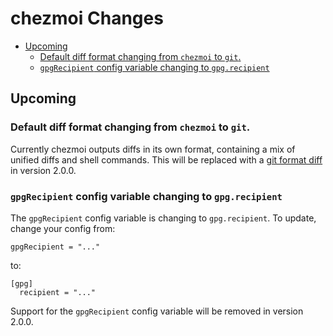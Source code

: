 # chezmoi Changes

<!--- toc --->
* [Upcoming](#upcoming)
  * [Default diff format changing from `chezmoi` to `git`.](#default-diff-format-changing-from-chezmoi-to-git)
  * [`gpgRecipient` config variable changing to `gpg.recipient`](#gpgrecipient-config-variable-changing-to-gpgrecipient)

## Upcoming

### Default diff format changing from `chezmoi` to `git`.

Currently chezmoi outputs diffs in its own format, containing a mix of unified
diffs and shell commands. This will be replaced with a [git format
diff](https://git-scm.com/docs/diff-format) in version 2.0.0.

### `gpgRecipient` config variable changing to `gpg.recipient`

The `gpgRecipient` config variable is changing to `gpg.recipient`. To update,
change your config from:

    gpgRecipient = "..."

to:

    [gpg]
      recipient = "..."

Support for the `gpgRecipient` config variable will be removed in version 2.0.0.